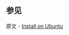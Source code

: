 ## 参见

原文 - [Install on Ubuntu]( https://docs.mongodb.com/manual/tutorial/install-mongodb-enterprise-on-ubuntu/ )

